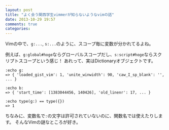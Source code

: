 ```yaml
---
layout: post
title: "よく会う関西学生vimmerが知らないようなvimの話"
date: 2013-10-29 19:57
comments: true
categories:
---
```


Vimの中で、`g:...`, `s:...`のように、スコープ毎に変数が分かれてるよね。

例えば、`g:global#hoge`ならグローバルスコープだし、`s:script#hoge`ならスクリプトスコープという感じ！
あれって、実はDictionaryオブジェクトです。

```vim
:echo g:
=> { 'loaded_gist_vim': 1, 'unite_winwidth': 90, 'caw_I_sp_blank': '', ... }

:echo b:
=> { 'start_time': [1383044456, 140426], 'old_linenr': 17, ... }

:echo type(g:) == type({})
=> 1
```

ちなみに、変数名で`:`の文字は許可されていないのに、関数名では使えたりします。
そんなVimの謎なところが好き。
